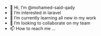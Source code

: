 - 👋 Hi, I’m @mohamed-said-qady
- 👀 I’m interested in laravel
- 🌱 I’m currently learning all new in my work
- 💞️ I’m looking to collaborate on my team
- 📫 How to reach me ...

<!---
mohamed-said-qady/mohamed-said-qady is a ✨ special ✨ repository because its `README.md` (this file) appears on your GitHub profile.
You can click the Preview link to take a look at your changes.
--->
